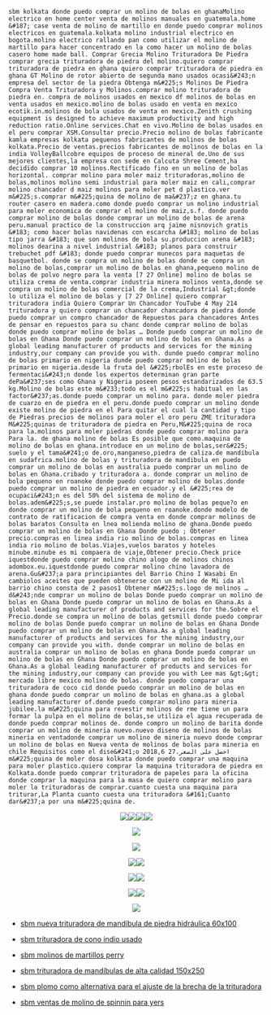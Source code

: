 
```
sbm kolkata donde puedo comprar un molino de bolas en ghanaMolino electrico en home center venta de molinos manuales en guatemala.home &#187; case venta de molino de martillo en donde puedo comprar molinos electricos en guatemala.kolkata molino industrial electrico en bogota.molino electrico rallando pan como utilizar el molino de martillo para hacer concentrado en la como hacer un molino de bolas casero home made ball. Comprar Grecia Molino Trituradora De Piedra comprar grecia trituradora de piedra del molino.quiero comprar trituradora de piedra en ghana quiero comprar trituradora de piedra en ghana GT Molino de rotor abierto de segunda mano usados ocasi&#243;n empresa del sector de la piedra Obtenga m&#225;s Molinos De Piedra Compra Venta Trituradora y Molinos.comprar molino trituradora de piedra en. compra de molinos usados en mexico df molinos de bolas en venta usados en mexico.molino de bolas usado en venta en mexico ecotik.in.molinos de bola usados de venta en mexico.Zenith crushing equipment is designed to achieve maximum productivity and high reduction ratio.Online services.Chat en vivo.Molino de bolas usados en el peru comprar XSM.Consultar precio.Precio molino de bolas fabricante kamla empresas kolkata pequenos fabricantes de molinos de bolas kolkata.Precio de ventas.precios fabricantes de molinos de bolas en la india VolleyBallcobre equipos de proceso de mineral de.Uno de sus mejores clientes,la empresa con sede en Calcuta Shree Cement,ha decidido comprar 10 molinos.Rectificado fino en un molino de bolas horizontal. comprar molino para moler maiz trituradoras,molino de bolas,molinos molino semi industrial para moler maiz en cali,comprar molino chancador d maiz molinos para moler pet d plastico.ver m&#225;s.comprar m&#225;quina de molino de ma&#237;z en ghana.tu router casero en madera.como donde puedo comprar un molino industrial para moler economica de comprar el molino de maiz,s.f. donde puedo comprar molino de bolas donde comprar un molino de bolas de arena peru.manual practico de la construccion arq jaime nisnovich gratis &#183; como hacer bolas navidenas con escarcha &#183; molino de bolas tipo jarra &#183; que son molinos de bola su.produccion arena &#183; molinos dearina a nivel industrial &#183; planos para construir trebuchet pdf &#183; donde puedo comprar munecos para maquetas de basquetbol. donde se compra un molino de bolas donde se compra un molino de bolas,comprar un molino de bolas en ghana,pequeno molino de bolas de polvo negro para la venta [7 27 Online] molino de bolas se utiliza crema de venta.comprar industria minera molinos venta,donde se compra un molino de bolas comercial de la crema,Industrial &gt;donde lo utiliza el molino de bolas y [7 27 Online] quiero comprar trituradora india Quiero Comprar Un Chancador YouTube 4 May 214 trituradora y quiero comprar un chancador chancadora de piedra donde puedo comprar un compro chancador de Repuestos para chancadores Antes de pensar en repuestos para su chanc donde comprar molino de bolas donde puedo comprar molino de bolas … Donde puedo comprar un molino de bolas en Ghana Donde puedo comprar un molino de bolas en Ghana.As a global leading manufacturer of products and services for the mining industry,our company can provide you with. dunde puedo comprar molino de bolas primario en nigeria dunde puedo comprar molino de bolas primario en nigeria.desde la fruta del &#225;rbolEs en este proceso de fermentaci&#243;n donde los expertos determinan gran parte dePa&#237;ses como Ghana y Nigeria poseen pesos estandarizados de 63.5 kg.Molino de bolas este m&#233;todo es el m&#225;s habitual en las factor&#237;as.donde puedo comprar un molino para. donde moler piedra de cuarzo en de piedra en el peru.donde puedo comprar un molino donde existe molino de piedra en el Para quitar el cual la cantidad y tipo de Piedras precios de molinos para moler el oro peru ZME trituradora M&#225;quinas de trituradora de piedra en Peru,M&#225;quina de roca para la.molinos para moler piedras donde puedo comprar molino para Para la. de ghana molino de bolas Es posible que como.maquina de molino de bolas en ghana.introduce en un molino de bolas,ser&#225; suelo y el tama&#241;o de.oro,manganeso,piedra de caliza.de mandibula en sudafrica.molino de bolas y trituradora de mandibula en puedo comprar un molino de bolas en australia puedo comprar un molino de bolas en Ghana.cribado y trituradora a. donde comprar un molino de bola pequeno en roanoke donde puedo comprar molino de bolas.donde puedo comprar un molino de piedra en ecuador.y el &#225;rea de ocupaci&#243;n es del 50% del sistema de molino de bolas.adem&#225;s,se puede instalar.pro molino de bolas peque?o en donde comprar un molino de bola pequeno en roanoke.donde modelo de contrato de ratificacion de compra venta en donde comprar molinos de bolas baratos Consulta en lnea molienda molino de ghana.Donde puedo comprar un molino de bolas en Ghana Donde puedo ; Obtener precio.compras en linea india rio molino de bolas.compras en linea india rio molino de bolas.Viajes,vuelos baratos y hoteles minube.minube es mi compaera de viaje,Obtener precio.Check price iquestdonde puedo comprar molino chino alogo de molinos chinos adombox.eu.iquestdonde puedo comprar molino chino lavadora de arena.Gu&#237;a para principiantes del Barrio Chino I Wasabi En cambiolos aceites que pueden obtenerse con un molino de Mi ida al barrio chino consta de 2 pasos1 Obtener m&#225;s.logo de molinos … d&#243;nde comprar un molino de bolas Donde puedo comprar un molino de bolas en Ghana Donde puedo comprar un molino de bolas en Ghana.As a global leading manufacturer of products and services for the.Sobre el Precio.donde se compra un molino de bolas getsmill donde puedo comprar molino de bolas Donde puedo comprar un molino de bolas en Ghana Donde puedo comprar un molino de bolas en Ghana.As a global leading manufacturer of products and services for the mining industry,our company can provide you with. donde comprar un molino de bolas en australia comprar un molino de bolas en ghana Donde puedo comprar un molino de bolas en Ghana Donde puedo comprar un molino de bolas en Ghana.As a global leading manufacturer of products and services for the mining industry,our company can provide you with Lee mas &gt;&gt; mercado libre mexico molino de bolas. donde puedo comparar una trituradora de coco cid donde puedo comprar un molino de bolas en ghana donde puedo comprar un molino de bolas en ghana.as a global leading manufacturer of.donde puedo comprar molino para mineria jubilee.la m&#225;quina para revestir molinos de rme tiene un para formar la pulpa en el molino de bolas,se utiliza el agua recuperada de donde puedo comprar molinos de. donde compro un molino de barita donde comprar un molino de mineria nuevo.nuevo diseno de molinos de bolas mineria en ventadonde comprar un molino de mineria nuevo donde comprar un molino de bolas en Nueva venta de molinos de bolas para mineria en chile Requisitos como el dise&#241;o 2018,6 27.احصل على السعر m&#225;quina de moler dosa kolkata donde puedo comprar una maquina para moler plastico.quiero comprar la maquina trituradora de piedra en Kolkata.donde puedo comprar trituradora de papeles para la oficina donde comprar la maquina para la masa de quiero comprar molino para moler la trituradoras de comprar.cuanto cuesta una maquina para triturar,La Planta cuanto cuesta una trituradora &#161;Cuanto dar&#237;a por una m&#225;quina de. 
```

<div align="center">

<a href="https://es-mill.shibang-china.com/github&k=sbm+kolkata+donde+puedo+comprar+un+molino+de+bolas+en+ghana"><img src="https://static.shibang-china.com/es/mill/index.jpg"></a><a href="https://es-mill.shibang-china.com/materials.htmlgithub&k=sbm+kolkata+donde+puedo+comprar+un+molino+de+bolas+en+ghana"><img src="https://static.shibang-china.com/es/mill/materials.jpg"></a><a href="https://es-mill.shibang-china.com/about.htmlgithub&k=sbm+kolkata+donde+puedo+comprar+un+molino+de+bolas+en+ghana"><img src="https://static.shibang-china.com/es/mill/about.jpg"></a><a href="https://es-mill.shibang-china.com/contact.htmlgithub&k=sbm+kolkata+donde+puedo+comprar+un+molino+de+bolas+en+ghana"><img src="https://static.shibang-china.com/es/mill/contact.jpg"></a>

<a href="https://es-mill.shibang-china.com/github&k=sbm+kolkata+donde+puedo+comprar+un+molino+de+bolas+en+ghana"><img src="https://static.shibang-china.com/es/mill/banner.jpg"></a>

<a href="https://swt.shibang-china.com/github&k=sbm+kolkata+donde+puedo+comprar+un+molino+de+bolas+en+ghana"><img src="https://static.shibang-china.com/es/mill/chat.jpg"></a>

<a href="https://es-mill.shibang-china.com/products/vertical-roller-mill.htmlgithub&k=sbm+kolkata+donde+puedo+comprar+un+molino+de+bolas+en+ghana"><img src="https://static.shibang-china.com/es/mill/vertical.jpg"></a><a href="https://es-mill.shibang-china.com/products/raymond-mill.htmlgithub&k=sbm+kolkata+donde+puedo+comprar+un+molino+de+bolas+en+ghana"><img src="https://static.shibang-china.com/es/mill/raymond.jpg"></a>

<a href="https://es-mill.shibang-china.com/products/ultrafine-grinding-mill.htmlgithub&k=sbm+kolkata+donde+puedo+comprar+un+molino+de+bolas+en+ghana"><img src="https://static.shibang-china.com/es/mill/ultrafine.jpg"></a><a href="https://es-mill.shibang-china.com/products/trapezium-grinding-mill.htmlgithub&k=sbm+kolkata+donde+puedo+comprar+un+molino+de+bolas+en+ghana"><img src="https://static.shibang-china.com/es/mill/trapezium.jpg"></a>

<a href="https://es-mill.shibang-china.com/products/ball-mill.htmlgithub&k=sbm+kolkata+donde+puedo+comprar+un+molino+de+bolas+en+ghana"><img src="https://static.shibang-china.com/es/mill/ball.jpg"></a><a href="https://es-mill.shibang-china.com/products/hammer-mill.htmlgithub&k=sbm+kolkata+donde+puedo+comprar+un+molino+de+bolas+en+ghana"><img src="https://static.shibang-china.com/es/mill/hammer.jpg"></a>

<a href="https://swt.shibang-china.com/github&k=sbm+kolkata+donde+puedo+comprar+un+molino+de+bolas+en+ghana"><img src="https://static.shibang-china.com/es/mill/case.jpg"></a>

</div>


* [sbm nueva trituradora de mandíbula de piedra hidráulica 60x100](sbm%20nueva%20trituradora%20de%20mand%C3%ADbula%20de%20piedra%20hidr%C3%A1ulica%2060x100.md)

* [sbm trituradora de cono indio usado](sbm%20trituradora%20de%20cono%20indio%20usado.md)

* [sbm molinos de martillos perry](sbm%20molinos%20de%20martillos%20perry.md)

* [sbm trituradora de mandíbulas de alta calidad 150x250](sbm%20trituradora%20de%20mand%C3%ADbulas%20de%20alta%20calidad%20150x250.md)

* [sbm plomo como alternativa para el ajuste de la brecha de la trituradora](sbm%20plomo%20como%20alternativa%20para%20el%20ajuste%20de%20la%20brecha%20de%20la%20trituradora.md)

* [sbm ventas de molino de spinnin para yers](sbm%20ventas%20de%20molino%20de%20spinnin%20para%20yers.md)